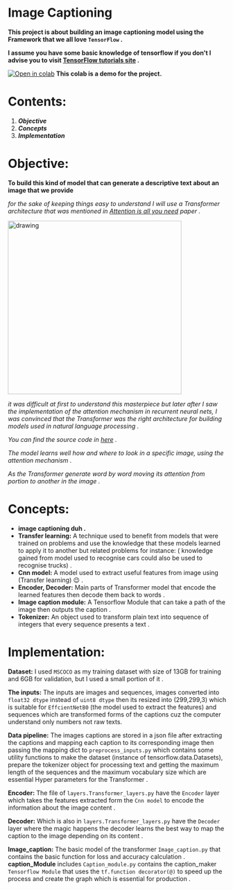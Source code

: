 # Image Captioning

**This project is about building an image captioning model using the Framework that we all love `TensorFlow` .**

**I assume you have some basic knowledge of tensorflow if you don't  I advise you to visit [TensorFlow tutorials site](https://www.tensorflow.org/overview) .**

[![Open in colab](https://colab.research.google.com/assets/colab-badge.svg)](https://colab.research.google.com/drive/1gMgU7lp7ijAog7WLWPyXpYZj-aLVmr1X?usp=sharing)
**This colab is a demo for the project.** 

# Contents:
1. ***Objective***
2. ***Concepts***
3. ***Implementation***

# Objective:

**To build this kind of model that can generate a descriptive text about an image that we provide** 

*for the sake of keeping things easy to understand I will use a Transformer architecture that was mentioned  in [Attention is all you need](https://arxiv.org/abs/1706.03762) paper .*

<img src="https://machinelearningmastery.com/wp-content/uploads/2021/08/attention_research_1.png" alt="drawing" style="width:400px"/>

*it was difficult at first to understand this masterpiece but later after I saw the implementation of the attention mechanism in recurrent neural nets, I was convinced that the Transformer was the right architecture for building models used in natural language processing .*

*You can find the source code in [here](https://keras.io/examples/vision/image_captioning/) .*

*The model learns well how and where to look in a specific image, using the attention mechanism .*

*As  the Transformer generate word by word moving its attention from portion to another in the image .*

# Concepts:
* **image captioning duh .**
* **Transfer learning:** A technique used to benefit from models that were trained on problems and use the knowledge that these models learned to apply it to another but related problems for instance: ( knowledge gained from model used to recognise cars could also be used to recognise trucks) .  
* **Cnn model:** A model used to extract  useful features from image using (Transfer learning) :wink: . 
* **Encoder, Decoder:** Main parts of Transformer model that encode the  learned features then decode  them back to words .
* **Image caption module:** A Tensorflow Module that can take a path of the image then outputs the caption . 
* **Tokenizer:** An object  used to transform plain text into sequence of integers that every sequence presents a text .

# Implementation:
**Dataset:** I used `MSCOCO`  as my training dataset with size of 13GB for training and 6GB for validation, but I used a small portion of it .

**The inputs:** The inputs are images and sequences, images converted into `float32 dtype` instead of `uint8 dtype` then its resized into (299,299,3) which is suitable for `EffcientNetB0` (the model used to extract the features)
and sequences which are transformed forms of the captions cuz the computer understand only numbers not raw texts.

**Data pipeline:** The images captions are stored in a json file after extracting the captions and mapping each caption to its corresponding image then passing
the mapping dict to `preprocess_inputs.py` which contains some utility functions to make the dataset (instance of tensorflow.data.Datasets),
prepare the tokenizer object for processing text and getting the maximum length of  the sequences and the maximum vocabulary size which are essential Hyper parameters for the Transformer . 

**Encoder:**  The file of `layers.Transformer_layers.py` have the `Encoder` layer which takes the features extracted form the `Cnn model` to encode the information about the image content . 

**Decoder:** Which is also in `layers.Transformer_layers.py` have the `Decoder` layer where the magic happens the decoder learns the best way to map the caption to the image depending on its content .

**Image_caption:** The basic model of the transformer `Image_caption.py` that contains the basic function for loss and accuracy calculation .
**caption_Module** includes `Caption_module.py`  contains the caption_maker `Tensorflow Module` that uses the `tf.function decorator(@)` to speed up the process and create the graph which is essential for production .




